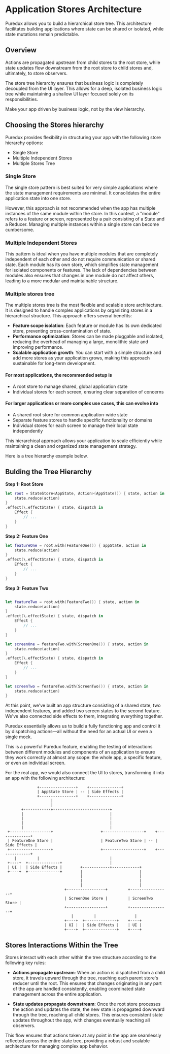 # Application Stores Architecture

Puredux allows you to build a hierarchical store tree. This architecture facilitates building applications where state can be shared or isolated, while state mutations remain predictable.

## Overview

Actions are propagated upstream from child stores to the root store,
while state updates flow downstream from the root store to child stores and, ultimately, to store observers.

The store tree hierarchy ensures that business logic is completely decoupled from the UI layer. This allows for a deep, isolated business logic tree while maintaining a shallow UI layer focused solely on its responsibilities.

Make your app driven by business logic, not by the view hierarchy.

## Choosing the Stores hierarchy

Puredux provides flexibility in structuring your app with the following store hierarchy options:

- Single Store
- Multiple Independent Stores
- Multiple Stores Tree

### Single Store

The single store pattern is best suited for very simple applications where the state management requirements are minimal. It consolidates the entire application state into one store. 

However, this approach is not recommended when the app has multiple instances of the same module within the store. 
In this context, a "module" refers to a feature or screen, represented by a pair consisting of a State and a Reducer. Managing multiple instances within a single store can become cumbersome.

### Multiple Independent Stores

This pattern is ideal when you have multiple modules that are completely independent of each other and do not require communication or shared state. 
Each module has its own store, which simplifies state management for isolated components or features. The lack of dependencies between modules also ensures that changes in one module do not affect others, leading to a more modular and maintainable structure.

### Multiple stores tree

The multiple stores tree is the most flexible and scalable store architecture. It is designed to handle complex applications by organizing stores in a hierarchical structure. This approach offers several benefits:

- **Feature scope isolation**: Each feature or module has its own dedicated store, preventing cross-contamination of state.
- **Performance optimization**: Stores can be made pluggable and isolated, reducing the overhead of managing a large, monolithic state and improving performance.
- **Scalable application growth**: You can start with a simple structure and add more stores as your application grows, making this approach sustainable for long-term development.

#### For most applications, the recommended setup is

- A root store to manage shared, global application state
- Individual stores for each screen, ensuring clear separation of concerns

#### For larger applications or more complex use cases, this can evolve into

- A shared root store for common application-wide state
- Separate feature stores to handle specific functionality or domains
- Individual stores for each screen to manage their local state independently

This hierarchical approach allows your application to scale efficiently while maintaining a clean and organized state management strategy.

Here is a tree hierarchy example below.

## Bulding the Tree Hierarchy

**Step 1: Root Store**

```swift
let root = StateStore<AppState, Action>(AppState()) { state, action in 
    state.reduce(action) 
} 
.effect(\.effectState) { state, dispatch in
    Effect {
        // ...
    }
}
```

**Step 2: Feature One**

```swift
let featureOne = root.with(FeatureOne()) { appState, action in 
    state.reduce(action) 
}
.effect(\.effectState) { state, dispatch in
    Effect {
        // ...
    }
}
```

**Step 3: Feature Two**

```swift

let featureTwo = root.with(FeatureTwo()) { state, action in
    state.reduce(action)
}
.effect(\.effectState) { state, dispatch in
    Effect {
        // ...
    }
}

let screenOne = featureTwo.with(ScreenOne()) { state, action in 
    state.reduce(action) 
}
.effect(\.effectState) { state, dispatch in
    Effect {
        // ...
    }
}

let screenTwo = featureTwo.with(ScreenTwo()) { state, action in 
    state.reduce(action) 
}

```

At this point, we've built an app structure consisting of a shared state, two independent features, and added two screen states to the second feature. We've also connected side effects to them, integrating everything together.

Puredux essentially allows us to build a fully functioning app and control it by dispatching actions—all without the need for an actual UI or even a single mock.

This is a powerful Puredux feature, enabling the testing of interactions between different modules and components of an application to ensure they work correctly at almost any scope: the whole app, a specific feature, or even an individual screen.

For the real app, we would also connect the UI to stores, transforming it into an app with the following architecture:


```text
              +----------------+    +--------------+
              | AppState Store | -- | Side Effects |
              +----------------+    +--------------+
                    |
                    |
       +------------+-------------------------+
       |                                      |
       |                                      |
       |                                      |
       |                                      |
 +------------------+                     +------------------+    +--------------+
 | FeatureOne Store |                     | FeatureTwo Store | -- | Side Effects |
 +------------------+                     +------------------+    +--------------+
    |         |                               |
 +----+  +--------------+                     |
 | UI |  | Side Effects |        +------------+------------+
 +----+  +--------------+        |                         |
                                 |                         |
                                 |                         |
                                 |                         |
                          +-----------------+         +-----------------+
                          | ScreenOne Store |         | ScreenTwo Store |
                          +-----------------+         +-----------------+
                             |         |                 |
                          +----+  +--------------+    +----+
                          | UI |  | Side Effects |    | UI |
                          +----+  +--------------+    +----+
```


## Stores Interactions Within the Tree

Stores interact with each other within the tree structure according to the following key rules:

- **Actions propagate upstream**: When an action is dispatched from a child store, it travels upward through the tree, reaching each parent store's reducer until the root. This ensures that changes originating in any part of the app are handled consistently, enabling coordinated state management across the entire application.

- **State updates propagate downstream**: Once the root store processes the action and updates the state, the new state is propagated downward through the tree, reaching all child stores. This ensures consistent state updates throughout the app, with changes eventually reaching all observers.

This flow ensures that actions taken at any point in the app are seamlessly reflected across the entire state tree, providing a robust and scalable architecture for managing complex app behavior.

